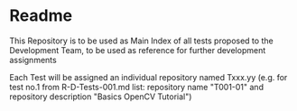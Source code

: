 # Readme

This Repository is to be used as Main Index of all tests proposed to the Development Team, to be used as reference for further development assignments

Each Test will be assigned an individual repository named Txxx.yy (e.g. for test no.1 from R-D-Tests-001.md list: repository name "T001-01" and repository description "Basics OpenCV Tutorial")
